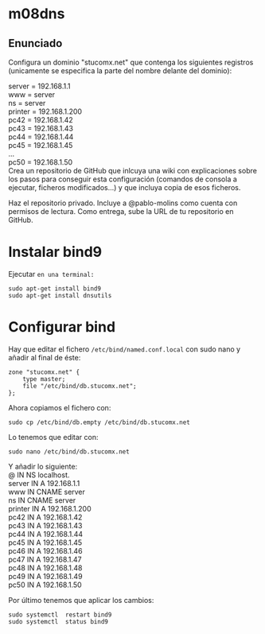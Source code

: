 # m08dns
## Enunciado
Configura un dominio "stucomx.net" que contenga los siguientes registros (unicamente se especifica la parte del nombre delante del dominio):

server = 192.168.1.1\
www = server\
ns = server\
printer = 192.168.1.200\
pc42 = 192.168.1.42\
pc43 = 192.168.1.43\
pc44 = 192.168.1.44\
pc45 = 192.168.1.45\
...\
pc50 = 192.168.1.50\
Crea un repositorio de GitHub que inlcuya una wiki con explicaciones sobre los pasos para conseguir esta configuración (comandos de consola a ejecutar, ficheros modificados...) y que incluya copia de esos ficheros.

Haz el repositorio privado. Incluye a @pablo-molins como cuenta con permisos de lectura. Como entrega, sube la URL de tu repositorio en GitHub.

# Instalar bind9
Ejecutar `en una terminal:`
<pre><code>sudo apt-get install bind9
sudo apt-get install dnsutils
</code></pre>

# Configurar bind
Hay que editar el fichero `/etc/bind/named.conf.local` con sudo nano y añadir al final de éste:
<pre><code>zone "stucomx.net" {
    type master;
    file "/etc/bind/db.stucomx.net";
};
</code></pre>

Ahora copiamos el fichero con: 

`sudo cp /etc/bind/db.empty /etc/bind/db.stucomx.net`

Lo tenemos que editar con:
<pre><code>sudo nano /etc/bind/db.stucomx.net</code></pre>
Y añadir lo siguiente:\
@   IN  NS      localhost.            \
server  IN  A  192.168.1.1            \
www     IN  CNAME   server            \
ns      IN  CNAME   server            \
printer IN  A   192.168.1.200         \
pc42    IN  A   192.168.1.42          \
pc43    IN  A   192.168.1.43          \
pc44    IN  A   192.168.1.44          \
pc45    IN  A   192.168.1.45          \
pc46    IN  A   192.168.1.46          \
pc47    IN  A   192.168.1.47          \
pc48    IN  A   192.168.1.48          \
pc49    IN  A   192.168.1.49          \
pc50    IN  A   192.168.1.50          

Por último tenemos que aplicar los cambios:
<pre><code>sudo systemctl  restart bind9
sudo systemctl  status bind9</code></pre>
